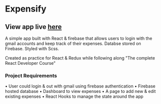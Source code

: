 # Expensify

## View app live [here](https://expensify-tan.vercel.app/)

A simple app built with React & firebase that allows users to login with the gmail accounts and keep track of their expenses.
Databse stored on Firebase.
Styled with Scss.

Created as practice for React & Redux while following along "The complete React Developer Course"

### Project Requirements

• User could login & out with gmail using firebase authentication
• Firebase hosted database
• Dashboard to view expenses
• A page to add new & edit existing expenses
• React Hooks to manage the state around the app
